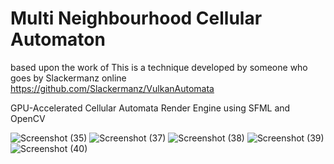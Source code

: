 # Multi Neighbourhood Cellular Automaton

based upon the work of This is a technique developed by someone who goes by Slackermanz online https://github.com/Slackermanz/VulkanAutomata <br>

GPU-Accelerated Cellular Automata Render Engine using SFML and OpenCV

![Screenshot (35)](https://user-images.githubusercontent.com/48746746/147637686-83e4748c-f11d-409f-8750-6b66239e8a3e.png)
![Screenshot (37)](https://user-images.githubusercontent.com/48746746/147637690-331d17fd-95a4-4720-9685-278428888819.png)
![Screenshot (38)](https://user-images.githubusercontent.com/48746746/147637693-71f9cbbd-bc2c-46ec-8469-a51133ff3d55.png)
![Screenshot (39)](https://user-images.githubusercontent.com/48746746/147637694-98aed488-26a0-476c-b20b-fa892097dec5.png)
![Screenshot (40)](https://user-images.githubusercontent.com/48746746/147637696-35ed0b20-be00-4e7d-8d1b-5d67da5e8455.png)
